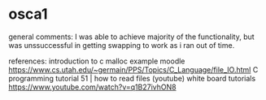 # osca1
general comments:
I was able to achieve majority of the functionality, but was unssuccessful in getting swapping to work as i ran out of time.

references:
introduction to c malloc example moodle
https://www.cs.utah.edu/~germain/PPS/Topics/C_Language/file_IO.html
C programming tutorial 51 | how to read files (youtube)
white board tutorials
https://www.youtube.com/watch?v=q1B27ivhON8
